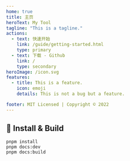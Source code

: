 ```yaml
---
home: true
title: 主页
heroText: My Tool
tagline: "This is a tagline."
actions:
  - text: 快速开始
    link: /guide/getting-started.html
    type: primary
  - text: 下载 - Github
    link: /
    type: secondary
heroImage: /icon.svg
features:
  - title: This is a feature.
    icon: emoji
    details: This is not a bug but a feature.

footer: MIT Licensed | Copyright © 2022
---
```



## 🚀 Install & Build

```
pnpm install
pnpm docs:dev
pnpm docs:build
```
